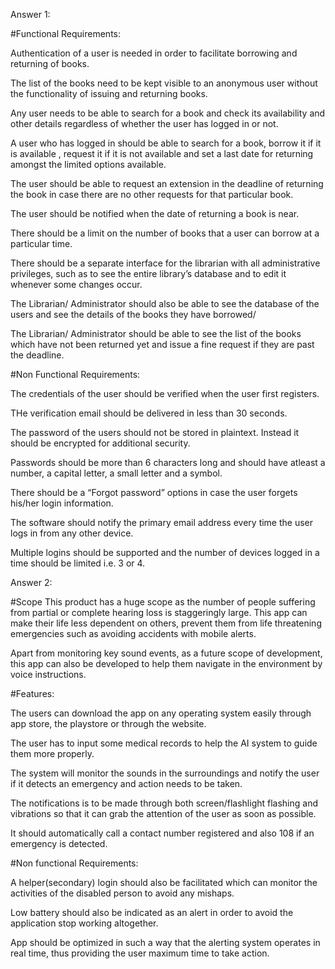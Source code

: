 Answer 1:



#Functional Requirements:

Authentication of a user is needed in order to facilitate borrowing and returning of books.

The list of the books need to be kept visible to an anonymous user without the functionality of issuing and returning books.

Any user needs to be able to search for a book and check its availability and other details regardless of whether the user has logged in or not.

A user who has logged in should be able to search for a book, borrow it if it is available , request it if it is not available and set a last date for returning amongst the limited options available.

The user should be able to request an extension in the deadline of returning the book in case there are no other requests for that particular book.

The user should be notified when the date of returning a book is near.

There should be a limit on the number of books that a user can borrow at a particular time.

There should be a separate interface for the librarian with all administrative privileges, such as to see the entire library’s database and to edit it whenever some changes occur.

The Librarian/ Administrator should also be able to see the database of the users and see the details of the books they have borrowed/

The Librarian/ Administrator should be able to see the list of the books which have not been returned yet and issue a fine request if they are past the deadline.





#Non Functional Requirements:

The credentials of the user should be verified when the user first registers.

THe verification email should be delivered in less than 30 seconds.

The password of the users should not be stored in plaintext. Instead it should be encrypted for additional security.

Passwords should be more than 6 characters long and should have atleast a number, a capital letter, a small letter and a symbol.

There should be a “Forgot password” options in case the user forgets his/her login information.

The software should notify the primary email address every time the user logs in from any other device.

Multiple logins should be supported and the number of devices logged in a time should be limited i.e. 3 or 4.








Answer 2:

#Scope 
This product has a huge scope as the number of people suffering from partial or complete hearing loss is staggeringly large. This app can make their life less dependent on others, 
prevent them from life threatening emergencies such as avoiding accidents with mobile alerts.

Apart from monitoring key sound events, as a future scope of development, this app can also be developed to help them navigate in the environment by voice instructions.






#Features:

The users can download the app on any operating system easily through app store,  the playstore or through the website.

The user has to input some medical records to help the AI system to guide them more properly.

The system will monitor the sounds in the surroundings and notify the user if it detects an emergency and action needs to be taken.

The notifications is to be made through both screen/flashlight flashing and vibrations so that it can grab the attention of the user as soon as possible.

It should automatically call a contact number registered and also 108 if an emergency is detected.






#Non functional Requirements:

A helper(secondary) login should also be facilitated which can monitor the activities of the disabled person to avoid any mishaps.

Low battery should also be indicated as an alert in order to avoid the application stop working altogether.

App should be optimized in such a way that the alerting system operates in real time, thus providing the user maximum time to take action.
